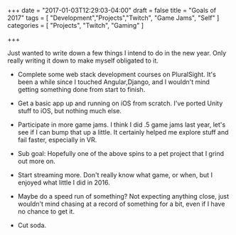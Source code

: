 +++
date = "2017-01-03T12:29:03-04:00"
draft = false
title = "Goals of 2017"
tags = [ "Development","Projects","Twitch", "Game Jams", "Self" ]
categories = [ "Projects", "Twitch", "Gaming" ]

+++

Just wanted to write down a few things I intend to do in the new year. Only really writing it down to make myself obligated to it.

- Complete some web stack development courses on PluralSight. It's been a while since I touched Angular,Django, and I wouldn't mind getting something done from start to finish.

- Get a basic app up and running on iOS from scratch. I've ported Unity stuff to iOS, but nothing much else.

- Participate in more game jams. I think I did .5 game jams last year, let's see if I can bump that up a little. It certainly helped me explore stuff and fail faster, especially in VR.

- Sub goal: Hopefully one of the above spins to a pet project that I grind out more on.

- Start streaming more. Don't really know what game, or when, but I enjoyed what little I did in 2016.

- Maybe do a speed run of something? Not expecting anything close, just wouldn't mind chasing at a record of something for a bit, even if I have no chance to get it.

- Cut soda.
